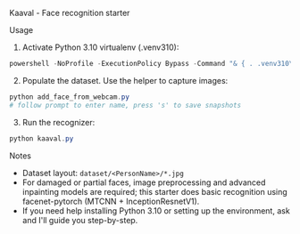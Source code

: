 Kaaval - Face recognition starter

Usage

1. Activate Python 3.10 virtualenv (.venv310):

```powershell
powershell -NoProfile -ExecutionPolicy Bypass -Command "& { . .venv310\Scripts\Activate }"
```

2. Populate the dataset. Use the helper to capture images:

```powershell
python add_face_from_webcam.py
# follow prompt to enter name, press 's' to save snapshots
```

3. Run the recognizer:

```powershell
python kaaval.py
```

Notes
- Dataset layout: `dataset/<PersonName>/*.jpg`
- For damaged or partial faces, image preprocessing and advanced inpainting models are required; this starter does basic recognition using facenet-pytorch (MTCNN + InceptionResnetV1).
- If you need help installing Python 3.10 or setting up the environment, ask and I'll guide you step-by-step.
